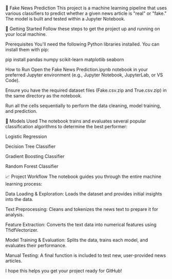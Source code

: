 📰 Fake News Prediction
This project is a machine learning pipeline that uses various classifiers to predict whether a given news article is "real" or "fake." The model is built and tested within a Jupyter Notebook.

🚀 Getting Started
Follow these steps to get the project up and running on your local machine.

Prerequisites
You'll need the following Python libraries installed. You can install them with pip:

pip install pandas numpy scikit-learn matplotlib seaborn

How to Run
Open the Fake News Prediction.ipynb notebook in your preferred Jupyter environment (e.g., Jupyter Notebook, JupyterLab, or VS Code).

Ensure you have the required dataset files (Fake.csv.zip and True.csv.zip) in the same directory as the notebook.

Run all the cells sequentially to perform the data cleaning, model training, and prediction.

🧠 Models Used
The notebook trains and evaluates several popular classification algorithms to determine the best performer:

Logistic Regression

Decision Tree Classifier

Gradient Boosting Classifier

Random Forest Classifier

📈 Project Workflow
The notebook guides you through the entire machine learning process:

Data Loading & Exploration: Loads the dataset and provides initial insights into the data.

Text Preprocessing: Cleans and tokenizes the news text to prepare it for analysis.

Feature Extraction: Converts the text data into numerical features using TfidfVectorizer.

Model Training & Evaluation: Splits the data, trains each model, and evaluates their performance.

Manual Testing: A final function is included to test new, user-provided news articles.

I hope this helps you get your project ready for GitHub!
